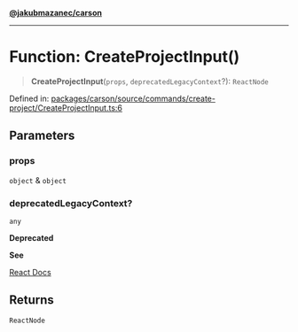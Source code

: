 [**@jakubmazanec/carson**](../README.md)

---

# Function: CreateProjectInput()

> **CreateProjectInput**(`props`, `deprecatedLegacyContext`?): `ReactNode`

Defined in:
[packages/carson/source/commands/create-project/CreateProjectInput.ts:6](https://github.com/jakubmazanec/tools/blob/90a5050fae768000bb00b2044438762c3c8c0f98/packages/carson/source/commands/create-project/CreateProjectInput.ts#L6)

## Parameters

### props

`object` & `object`

### deprecatedLegacyContext?

`any`

**Deprecated**

**See**

[React Docs](https://legacy.reactjs.org/docs/legacy-context.html#referencing-context-in-lifecycle-methods)

## Returns

`ReactNode`
